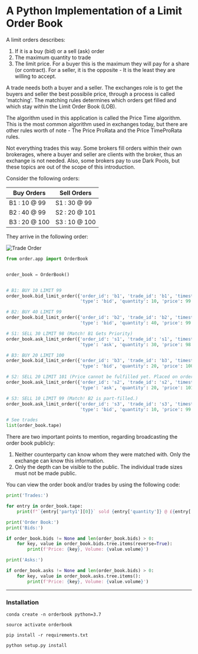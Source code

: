# A Python Implementation of a Limit Order Book

A limit orders describes:

  1. If it is a buy (bid) or a sell (ask) order
  2. The maximum quantity to trade
  3. The limit price. For a buyer this is the maximum they will pay for a share (or contract). For a seller, it is the opposite - It is the least they are willing to accept.

A trade needs both a buyer and a seller. The exchanges role is to get the buyers and seller the best possibile price, through a process is called 'matching'. The matching rules determines which orders get filled and which stay within the Limit Order Book (LOB).

The algorithm used in this application is called the Price Time algorithm. This is the most common algorithm used in exchanges today, but there are other rules worth of note - The Price ProRata and the Price TimeProRata rules.

Not everything trades this way. Some brokers fill orders within their own brokerages, where a buyer and seller are clients with the broker, thus an exchange is not needed. Also, some brokers pay to use Dark Pools, but these topics are out of the scope of this introduction.

Consider the following orders:

| Buy Orders    	| Sell Orders   	|
|---------------	|---------------	|
| B1 : 10 @ 99  	| S1 : 30 @ 99  	|
| B2 : 40 @ 99  	| S2 : 20 @ 101 	|
| B3 : 20 @ 100 	| S3 : 10 @ 100 	|

They arrive in the following order:

![Trade Order](https://latex.codecogs.com/png.latex?\large&space;b_{1}&space;\rightarrow&space;b_{2}&space;\rightarrow&space;s_{1}&space;\rightarrow&space;b_{3}&space;\rightarrow&space;s_{2}&space;\rightarrow&space;s_{3})

```python
from order.app import OrderBook


order_book = OrderBook()


# B1: BUY 10 LIMIT 99
order_book.bid_limit_order({'order_id': 'b1', 'trade_id': 'b1', 'timestamp': 1,
                            'type': 'bid', 'quantity': 10, 'price': 99., 'type': 'limit'})

# B2: BUY 40 LIMIT 99
order_book.bid_limit_order({'order_id': 'b2', 'trade_id': 'b2', 'timestamp': 2,
                            'type': 'bid', 'quantity': 40, 'price': 99., 'type': 'limit'})

# S1: SELL 30 LIMIT 98 (Match! B1 Gets Priority)
order_book.ask_limit_order({'order_id': 's1', 'trade_id': 's1', 'timestamp': 3,
                            'type': 'ask', 'quantity': 30, 'price': 98., 'type': 'limit'})

# B3: BUY 20 LIMIT 100
order_book.bid_limit_order({'order_id': 'b3', 'trade_id': 'b3', 'timestamp': 4,
                            'type': 'bid', 'quantity': 20, 'price': 100., 'type': 'limit'})

# S2: SELL 20 LIMIT 101 (Price cannot be fulfilled yet. Placed on order book.)
order_book.ask_limit_order({'order_id': 's2', 'trade_id': 's2', 'timestamp': 5,
                            'type': 'ask', 'quantity': 20, 'price': 101., 'type': 'limit'})

# S3: SELL 10 LIMIT 99 (Match! B2 is part-filled.)
order_book.ask_limit_order({'order_id': 's3', 'trade_id': 's3', 'timestamp': 6,
                            'type': 'bid', 'quantity': 10, 'price': 99., 'type': 'limit'})

# See trades
list(order_book.tape)
```


There are two important points to mention, regarding broadcasting the order book publicly:

  1. Neither counterparty can know whom they were matched with. Only the exchange can know this information.
  2. Only the depth can be visible to the public. The individual trade sizes must not be made public.

You can view the order book and/or trades by using the following code:

```python
print('Trades:')

for entry in order_book.tape:
    print(f"`{entry['party1'][0]}` sold {entry['quantity']} @ £{entry['price']} to `{entry['party2'][0]}`")

print('Order Book:')
print('Bids:')

if order_book.bids != None and len(order_book.bids) > 0:
    for key, value in order_book.bids.tree.items(reverse=True):
        print(f'Price: {key}, Volume: {value.volume}')

print('Asks:')

if order_book.asks != None and len(order_book.bids) > 0:
    for key, value in order_book.asks.tree.items():
        print(f'Price: {key}, Volume: {value.volume}')
```

----

### Installation

`conda create -n orderbook python=3.7`

`source activate orderbook`

`pip install -r requirements.txt`

`python setup.py install`